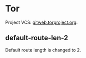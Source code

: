 # Tor

Project VCS: [gitweb.torproject.org](https://gitweb.torproject.org/tor.git).

## default-route-len-2

Default route length is changed to 2.
